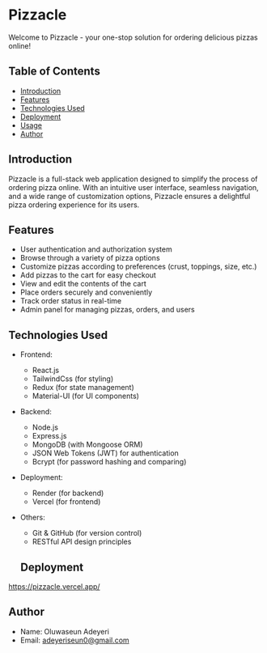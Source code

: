 # Pizzacle

Welcome to Pizzacle - your one-stop solution for ordering delicious pizzas online!

## Table of Contents
- [Introduction](#introduction)
- [Features](#features)
- [Technologies Used](#technologies-used)
- [Deployment](#deployment)
- [Usage](#usage)
- [Author](#author)

## Introduction
Pizzacle is a full-stack web application designed to simplify the process of ordering pizza online. With an intuitive user interface, seamless navigation, and a wide range of customization options, Pizzacle ensures a delightful pizza ordering experience for its users.

## Features
- User authentication and authorization system
- Browse through a variety of pizza options
- Customize pizzas according to preferences (crust, toppings, size, etc.)
- Add pizzas to the cart for easy checkout
- View and edit the contents of the cart
- Place orders securely and conveniently
- Track order status in real-time
- Admin panel for managing pizzas, orders, and users

## Technologies Used
- Frontend:
  - React.js
  - TailwindCss (for styling)
  - Redux (for state management)
  - Material-UI (for UI components)
- Backend:
  - Node.js
  - Express.js
  - MongoDB (with Mongoose ORM)
  - JSON Web Tokens (JWT) for authentication
  - Bcrypt (for password hashing and comparing)

- Deployment:
  - Render (for backend)
  - Vercel (for frontend)
- Others:
  - Git & GitHub (for version control)
  - RESTful API design principles

  ## Deployment
https://pizzacle.vercel.app/

  ## Author
- Name: Oluwaseun Adeyeri
- Email: adeyeriseun0@gmail.com


